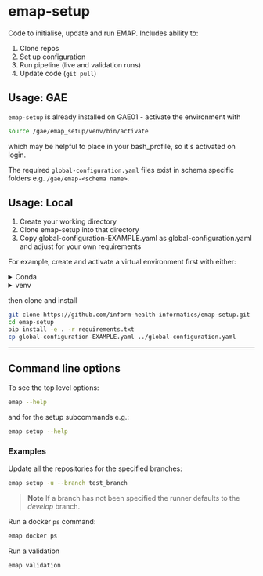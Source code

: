 # emap-setup

Code to initialise, update and run EMAP. Includes ability to:
1. Clone repos
2. Set up configuration
3. Run pipeline (live and validation runs)
4. Update code (`git pull`)


## Usage: GAE

`emap-setup` is already installed on GAE01 - activate the environment with
```bash
source /gae/emap_setup/venv/bin/activate
```
which may be helpful to place in your bash_profile, so it's activated on login.

The required `global-configuration.yaml` files exist in schema specific folders
e.g. `/gae/emap-<schema name>`.

## Usage: Local

1. Create your working directory 
2. Clone emap-setup into that directory
3. Copy global-configuration-EXAMPLE.yaml as global-configuration.yaml and adjust for your own requirements

For example, create and activate a virtual environment first with either:

<details><summary>Conda</summary>

```bash
conda create python=3.9 -n emap --yes &&\
conda activate emap
```

</details>
<details><summary>venv</summary>

```bash
mkdir -p ~/.local/venvs/emap &&\
python -m venv ~/.local/venvs/emap &&\
source ~/.local/venvs/emap/bin/activate
```

</details>

then clone and install 
```bash
git clone https://github.com/inform-health-informatics/emap-setup.git
cd emap-setup
pip install -e . -r requirements.txt
cp global-configuration-EXAMPLE.yaml ../global-configuration.yaml
```

***
## Command line options

To see the top level options:
```bash
emap --help
```

and for the setup subcommands e.g.:
```bash
emap setup --help
```

### Examples

Update all the repositories for the specified branches:
```bash
emap setup -u --branch test_branch
```

> **Note**
> If a branch has not been specified the runner defaults to the _develop_ branch.

Run a docker `ps` command:
```bash
emap docker ps
```

Run a validation
```bash
emap validation
```
